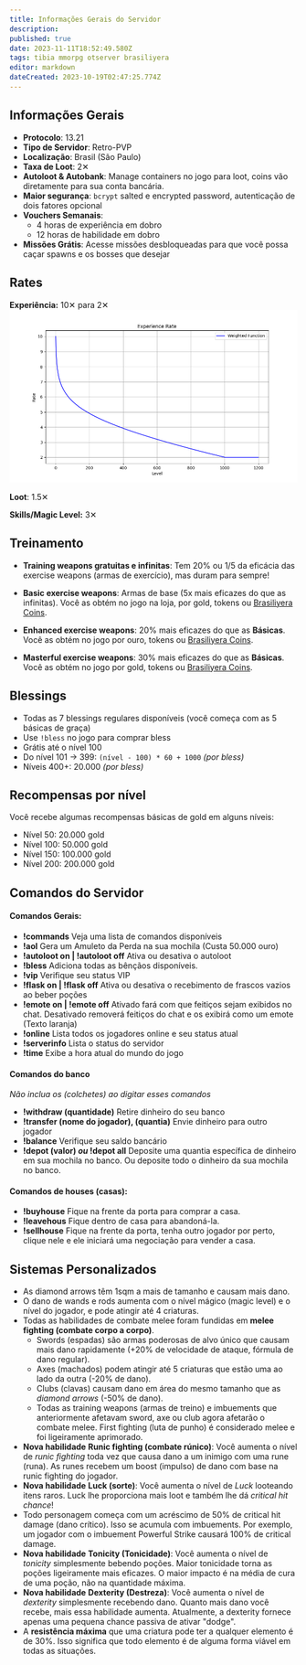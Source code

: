 ```yaml
---
title: Informações Gerais do Servidor
description: 
published: true
date: 2023-11-11T18:52:49.580Z
tags: tibia mmorpg otserver brasiliyera
editor: markdown
dateCreated: 2023-10-19T02:47:25.774Z
---
```


## Informações Gerais
- **Protocolo**: 13.21
- **Tipo de Servidor**: Retro-PVP
- **Localização**: Brasil (São Paulo)
- **Taxa de Loot**: 2✕
- **Autoloot & Autobank**: Manage containers no jogo para loot, coins vão diretamente para sua conta bancária.
- **Maior segurança**: `bcrypt` salted e encrypted password, autenticação de dois fatores opcional
- **Vouchers Semanais**:
  - 4 horas de experiência em dobro
  - 12 horas de habilidade em dobro
- **Missões Grátis**: Acesse missões desbloqueadas para que você possa caçar spawns e os bosses que desejar

## Rates

**Experiência:** 10✕ para 2✕
![exp-rate.png](/exp-rate.png)

**Loot**: 1.5✕

**Skills/Magic Level:** 3✕

## Treinamento

- **Training weapons gratuitas e infinitas**: Tem 20% ou 1/5 da eficácia das exercise weapons (armas de exercício), mas duram para sempre!

- **Basic exercise weapons**: Armas de base (5x mais eficazes do que as infinitas). Você as obtém no jogo na loja, por gold, tokens ou [Brasiliyera Coins](https://Brasiliyera.com/shop).

- **Enhanced exercise weapons**: 20% mais eficazes do que as **Básicas**. Você as obtém no jogo por ouro, tokens ou [Brasiliyera Coins](https://Brasiliyera.com/shop).

- **Masterful exercise weapons**: 30% mais eficazes do que as **Básicas**. Você as obtém no jogo por gold, tokens ou [Brasiliyera Coins](https://Brasiliyera.com/shop).

## Blessings

- Todas as 7 blessings regulares disponíveis (você começa com as 5 básicas de graça)
- Use `!bless` no jogo para comprar bless
- Grátis até o nível 100
- Do nível 101 -> 399: `(nível - 100) * 60 + 1000` _(por bless)_
- Níveis 400+: 20.000 _(por bless)_

## Recompensas por nível

Você recebe algumas recompensas básicas de gold em alguns níveis:
- Nível 50: 20.000 gold
- Nível 100: 50.000 gold
- Nível 150: 100.000 gold
- Nível 200: 200.000 gold

## Comandos do Servidor
#### **Comandos Gerais:**
-   **!commands**
Veja uma lista de comandos disponíveis
-   **!aol**
Gera um Amuleto da Perda na sua mochila (Custa 50.000 ouro)
- **!autoloot on | !autoloot off**
Ativa ou desativa o autoloot
-   **!bless**
Adiciona todas as bênçãos disponíveis.
-   **!vip**
Verifique seu status VIP
-   **!flask on | !flask off**
Ativa ou desativa o recebimento de frascos vazios ao beber poções
-   **!emote on | !emote off**
Ativado fará com que feitiços sejam exibidos no chat.
Desativado removerá feitiços do chat e os exibirá como um emote (Texto laranja)
-   **!online**
Lista todos os jogadores online e seu status atual
-   **!serverinfo**
Lista o status do servidor
-   **!time**
Exibe a hora atual do mundo do jogo

#### **Comandos do banco**
*Não inclua os (colchetes) ao digitar esses comandos*
-   **!withdraw (quantidade)**
Retire dinheiro do seu banco
- **!transfer (nome do jogador), (quantia)**
Envie dinheiro para outro jogador
-   **!balance**
Verifique seu saldo bancário
- **!depot (valor) *ou* !depot all**
Deposite uma quantia específica de dinheiro em sua mochila no banco.
Ou deposite todo o dinheiro da sua mochila no banco.

#### **Comandos de houses (casas):**
-   **!buyhouse**
Fique na frente da porta para comprar a casa.
-   **!leavehous**
Fique dentro de casa para abandoná-la.
- **!sellhouse**
Fique na frente da porta, tenha outro jogador por perto, clique nele e ele iniciará uma negociação para vender a casa.

## Sistemas Personalizados
- As diamond arrows têm 1sqm a mais de tamanho e causam mais dano.
- O dano de wands e rods aumenta com o nível mágico (magic level) e o nível do jogador, e pode atingir até 4 criaturas.
- Todas as habilidades de combate melee foram fundidas em **melee fighting (combate corpo a corpo)**.
  - Swords (espadas) são armas poderosas de alvo único que causam mais dano rapidamente
    (+20% de velocidade de ataque, fórmula de dano regular).
  - Axes (machados) podem atingir até 5 criaturas que estão uma ao lado da outra
    (-20% de dano).
  - Clubs (clavas) causam dano em área do mesmo tamanho que as _diamond arrows_
    (-50% de dano).
  - Todas as training weapons (armas de treino) e imbuements que anteriormente afetavam sword, axe ou club agora afetarão o combate melee. First fighting (luta de punho) é considerado melee e foi ligeiramente aprimorado.
- **Nova habilidade**  **Runic fighting (combate rúnico)**: Você aumenta o nível de _runic fighting_ toda vez que causa dano a um inimigo com uma rune (runa). As runes recebem um boost (impulso) de dano com base na runic fighting do jogador.
- **Nova habilidade**  **Luck (sorte)**: Você aumenta o nível de _Luck_ looteando itens raros. Luck lhe proporciona mais loot e também lhe dá _critical hit chance_!
- Todo personagem começa com um acréscimo de 50% de critical hit damage (dano crítico). Isso se acumula com imbuements. Por exemplo, um jogador com o imbuement Powerful Strike causará 100% de critical damage.
- **Nova habilidade**  **Tonicity (Tonicidade)**: Você aumenta o nível de _tonicity_ simplesmente bebendo poções. Maior tonicidade torna as poções ligeiramente mais eficazes. O maior impacto é na média de cura de uma poção, não na quantidade máxima.
- **Nova habilidade**  **Dexterity (Destreza)**: Você aumenta o nível de _dexterity_ simplesmente recebendo dano. Quanto mais dano você recebe, mais essa habilidade aumenta. Atualmente, a dexterity fornece apenas uma pequena chance passiva de ativar "dodge".
- A **resistência máxima** que uma criatura pode ter a qualquer elemento é de 30%. Isso significa que todo elemento é de alguma forma viável em todas as situações.